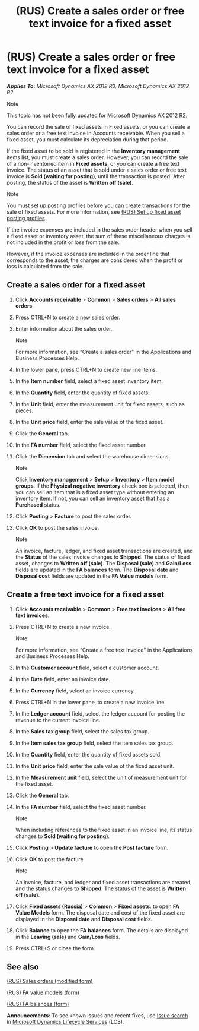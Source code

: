 ﻿---
title: (RUS) Create a sales order or free text invoice for a fixed asset
TOCTitle: (RUS) Create a sales order or free text invoice for a fixed asset
ms:assetid: f5cf2405-d220-4763-a8e2-db2018765296
ms:mtpsurl: https://technet.microsoft.com/en-us/library/JJ678624(v=AX.60)
ms:contentKeyID: 49388106
ms.date: 04/18/2014
mtps_version: v=AX.60
---

# (RUS) Create a sales order or free text invoice for a fixed asset 


_**Applies To:** Microsoft Dynamics AX 2012 R3, Microsoft Dynamics AX 2012 R2_


> [!NOTE]
> <P>This topic has not been fully updated for Microsoft Dynamics AX 2012 R2.</P>



You can record the sale of fixed assets in Fixed assets, or you can create a sales order or a free text invoice in Accounts receivable. When you sell a fixed asset, you must calculate its depreciation during that period.

If the fixed asset to be sold is registered in the **Inventory management** items list, you must create a sales order. However, you can record the sale of a non-inventoried item in **Fixed assets**, or you can create a free text invoice. The status of an asset that is sold under a sales order or free text invoice is **Sold (waiting for posting)**, until the transaction is posted. After posting, the status of the asset is **Written off (sale)**.


> [!NOTE]
> <P>You must set up posting profiles before you can create transactions for the sale of fixed assets. For more information, see <A href="rus-set-up-fixed-asset-posting-profiles.md">(RUS) Set up fixed asset posting profiles</A>.</P>



If the invoice expenses are included in the sales order header when you sell a fixed asset or inventory asset, the sum of these miscellaneous charges is not included in the profit or loss from the sale.

However, if the invoice expenses are included in the order line that corresponds to the asset, the charges are considered when the profit or loss is calculated from the sale.

## Create a sales order for a fixed asset

1.  Click **Accounts receivable** \> **Common** \> **Sales orders** \> **All sales orders**.

2.  Press CTRL+N to create a new sales order.

3.  Enter information about the sales order.
    

    > [!NOTE]
    > <P>For more information, see “Create a sales order" in the Applications and Business Processes Help.</P>



4.  In the lower pane, press CTRL+N to create new line items.

5.  In the **Item number** field, select a fixed asset inventory item.

6.  In the **Quantity** field, enter the quantity of fixed assets.

7.  In the **Unit** field, enter the measurement unit for fixed assets, such as pieces.

8.  In the **Unit price** field, enter the sale value of the fixed asset.

9.  Click the **General** tab.

10. In the **FA number** field, select the fixed asset number.

11. Click the **Dimension** tab and select the warehouse dimensions.
    

    > [!NOTE]
    > <P>Click <STRONG>Inventory management</STRONG> &gt; <STRONG>Setup</STRONG> &gt; <STRONG>Inventory</STRONG> &gt; <STRONG>Item model groups</STRONG>. If the <STRONG>Physical negative inventory</STRONG> check box is selected, then you can sell an item that is a fixed asset type without entering an inventory item. If not, you can sell an inventory asset that has a <STRONG>Purchased</STRONG> status.</P>



12. Click **Posting** \> **Facture** to post the sales order.

13. Click **OK** to post the sales invoice.
    

    > [!NOTE]
    > <P>An invoice, facture, ledger, and fixed asset transactions are created, and the <STRONG>Status</STRONG> of the sales invoice changes to <STRONG>Shipped</STRONG>. The status of fixed asset, changes to <STRONG>Written off (sale)</STRONG>. The <STRONG>Disposal (sale)</STRONG> and <STRONG>Gain/Loss</STRONG> fields are updated in the <STRONG>FA balances</STRONG> form. The <STRONG>Disposal date</STRONG> and <STRONG>Disposal cost</STRONG> fields are updated in the <STRONG>FA Value models</STRONG> form.</P>



## Create a free text invoice for a fixed asset

1.  Click **Accounts receivable** \> **Common** \> **Free text invoices** \> **All free text invoices**.

2.  Press CTRL+N to create a new invoice.
    

    > [!NOTE]
    > <P>For more information, see “Create a free text invoice" in the Applications and Business Processes Help.</P>



3.  In the **Customer account** field, select a customer account.

4.  In the **Date** field, enter an invoice date.

5.  In the **Currency** field, select an invoice currency.

6.  Press CTRL+N in the lower pane, to create a new invoice line.

7.  In the **Ledger account** field, select the ledger account for posting the revenue to the current invoice line.

8.  In the **Sales tax group** field, select the sales tax group.

9.  In the **Item sales tax group** field, select the item sales tax group.

10. In the **Quantity** field, enter the quantity of fixed assets sold.

11. In the **Unit price** field, enter the sale value of the fixed asset unit.

12. In the **Measurement unit** field, select the unit of measurement unit for the fixed asset.

13. Click the **General** tab.

14. In the **FA number** field, select the fixed asset number.
    

    > [!NOTE]
    > <P>When including references to the fixed asset in an invoice line, its status changes to <STRONG>Sold (waiting for posting)</STRONG>.</P>



15. Click **Posting** \> **Update facture** to open the **Post facture** form.

16. Click **OK** to post the facture.
    

    > [!NOTE]
    > <P>An invoice, facture, and ledger and fixed asset transactions are created, and the status changes to <STRONG>Shipped</STRONG>. The status of the asset is <STRONG>Written off (sale)</STRONG>.</P>



17. Click **Fixed assets (Russia)** \> **Common** \> **Fixed assets**. to open **FA Value Models** form. The disposal date and cost of the fixed asset are displayed in the **Disposal date** and **Disposal cost** fields.

18. Click **Balance** to open the **FA balances** form. The details are displayed in the **Leaving (sale)** and **Gain/Loss** fields.

19. Press CTRL+S or close the form.

## See also

[(RUS) Sales orders (modified form)](https://technet.microsoft.com/en-us/library/jj733272\(v=ax.60\))

[(RUS) FA value models (form)](https://technet.microsoft.com/en-us/library/jj856113\(v=ax.60\))

[(RUS) FA balances (form)](https://technet.microsoft.com/en-us/library/jj711559\(v=ax.60\))

  
**Announcements:** To see known issues and recent fixes, use [Issue search](http://go.microsoft.com/fwlink/?linkid=389258) in [Microsoft Dynamics Lifecycle Services](http://go.microsoft.com/fwlink/?linkid=306505) (LCS).

